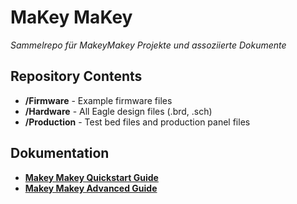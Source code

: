 # MaKey MaKey

*Sammelrepo für MakeyMakey Projekte und assoziierte Dokumente*

## Repository Contents
* **/Firmware** - Example firmware files
* **/Hardware** - All Eagle design files (.brd, .sch)
* **/Production** - Test bed files and production panel files

## Dokumentation

* **[Makey Makey Quickstart Guide](./guide_start.pdf)**
* **[Makey Makey Advanced Guide](./guide_advanced.pdf)** 